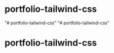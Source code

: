 # portfolio-tailwind-css
"# portfolio-tailwind-css" 
"# portfolio-tailwind-css" 
# portfolio-tailwind-css
